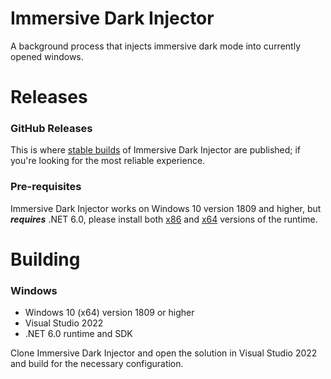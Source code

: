 # Immersive Dark Injector
A background process that injects immersive dark mode into currently opened windows.

# Releases

### GitHub Releases
This is where [stable builds](https://github.com/HyperBE32/ImmersiveDarkInjector/releases) of Immersive Dark Injector are published; if you're looking for the most reliable experience.

### Pre-requisites
Immersive Dark Injector works on Windows 10 version 1809 and higher, but ***requires*** .NET 6.0, please install both [x86](https://dotnet.microsoft.com/download/dotnet/thank-you/runtime-6.0.0-windows-x86-installer) and [x64](https://dotnet.microsoft.com/download/dotnet/thank-you/runtime-6.0.0-windows-x64-installer) versions of the runtime.

# Building

### Windows
- Windows 10 (x64) version 1809 or higher
- Visual Studio 2022
- .NET 6.0 runtime and SDK

Clone Immersive Dark Injector and open the solution in Visual Studio 2022 and build for the necessary configuration.